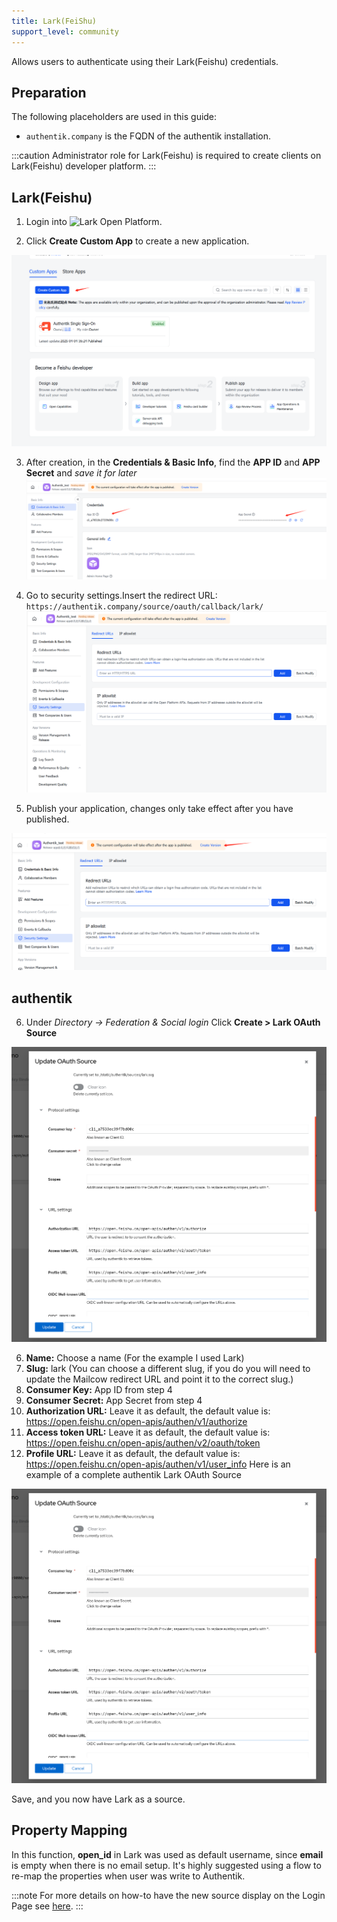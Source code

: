 ```yaml
---
title: Lark(FeiShu)
support_level: community
---
```


Allows users to authenticate using their Lark(Feishu) credentials.

## Preparation

The following placeholders are used in this guide:

- `authentik.company` is the FQDN of the authentik installation.

:::caution
Administrator role for Lark(Feishu) is required to create clients on Lark(Feishu) developer platform.
:::

## Lark(Feishu)

1. Login into ![Lark Open Platform](https://open.feishu.cn/).

2. Click **Create Custom App** to create a new application. 

![Lark App Creation](./lark1.png)

3. After creation, in the **Credentials & Basic Info**, find the **APP ID** and **APP Secret** and _save it for later_
![Get APP Id and APP Secret](./lark2.png)

4. Go to security settings.Insert the redirect URL: `https://authentik.company/source/oauth/callback/lark/`
![Add Redirect URL](./lark3.png)

5. Publish your application, changes only take effect after you have published.

![Publish Appclication](./lark4.png)

## authentik

6. Under _Directory -> Federation & Social login_ Click **Create > Lark OAuth Source**

![Lark OAuth Source](./lark5.png)

6. **Name:** Choose a name (For the example I used Lark)
7. **Slug:** lark (You can choose a different slug, if you do you will need to update the Mailcow redirect URL and point it to the correct slug.)
8. **Consumer Key:** App ID from step 4
9. **Consumer Secret:** App Secret from step 4
10. **Authorization URL:** Leave it as default, the default value is: https://open.feishu.cn/open-apis/authen/v1/authorize
11. **Access token URL:** Leave it as default, the default value is: https://open.feishu.cn/open-apis/authen/v2/oauth/token
12. **Profile URL:** Leave it as default, the default value is: https://open.feishu.cn/open-apis/authen/v1/user_info
Here is an example of a complete authentik Lark OAuth Source

![Lark OAuth Source](./lark5.png)

Save, and you now have Lark as a source.

## Property Mapping
In this function, **open_id** in Lark was used as default username, since **email** is empty when there is no email setup.
It's highly suggested using a flow to re-map the properties when user was write to Authentik.

:::note
For more details on how-to have the new source display on the Login Page see [here](../../index.md#add-sources-to-default-login-page).
:::
